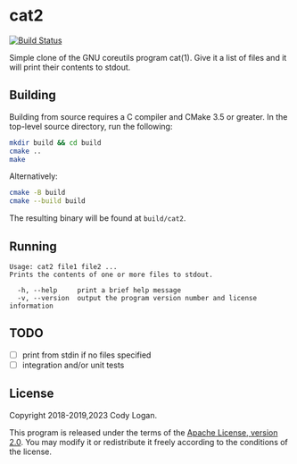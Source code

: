 # cat2

[![Build Status](https://travis-ci.org/clpo13/cat2.svg?branch=master)](https://travis-ci.org/clpo13/cat2)

Simple clone of the GNU coreutils program cat(1). Give it a list of files and
it will print their contents to stdout.

## Building

Building from source requires a C compiler and CMake 3.5 or greater. In the
top-level source directory, run the following:

```bash
mkdir build && cd build
cmake ..
make
```

Alternatively:

```bash
cmake -B build
cmake --build build
```

The resulting binary will be found at `build/cat2`.

## Running

```text
Usage: cat2 file1 file2 ...
Prints the contents of one or more files to stdout.

  -h, --help     print a brief help message
  -v, --version  output the program version number and license information
```

## TODO

- [ ] print from stdin if no files specified
- [ ] integration and/or unit tests

## License

Copyright 2018-2019,2023 Cody Logan.

This program is released under the terms of the
[Apache License, version 2.0](LICENSE). You may modify it or redistribute it
freely according to the conditions of the license.
